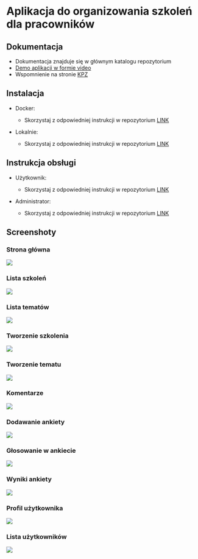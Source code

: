 # Aplikacja do organizowania szkoleń dla pracowników


## Dokumentacja

- Dokumentacja znajduje się w głównym katalogu repozytorium
- [Demo aplikacji w formie video](https://www.youtube.com/watch?v=87J3yUEBaRU)
- Wspomnienie na stronie [KPZ](https://kpz.pwr.edu.pl/projekty-zgloszone-na-konferencje-2021/#:~:text=Aplikacja%20do%20organizowania%20szkole%C5%84)

## Instalacja

- Docker:
  - Skorzystaj z odpowiedniej instrukcji w repozytorium [LINK](../main/FFT_installation_docker.pdf)

- Lokalnie:
  - Skorzystaj z odpowiedniej instrukcji w repozytorium [LINK](../main/FFT_installation_local.pdf)


## Instrukcja obsługi

- Użytkownik:
  - Skorzystaj z odpowiedniej instrukcji w repozytorium [LINK](../main/FFT_user_manual.pdf)

- Administrator:
  - Skorzystaj z odpowiedniej instrukcji w repozytorium [LINK](../main/FFT_admin_manual.pdf)


## Screenshoty

### Strona główna
<img src="../main/screenshots/strona_glowna.png">

### Lista szkoleń
<img src="../main/screenshots/lista_szkolen.png">

### Lista tematów
<img src="../main/screenshots/lista_tematow.png">

### Tworzenie szkolenia
<img src="../main/screenshots/tworzenie_szkolenia.png">

### Tworzenie tematu
<img src="../main/screenshots/zaproponuj_temat.png">

### Komentarze
<img src="../main/screenshots/komentarze.png">

### Dodawanie ankiety
<img src="../main/screenshots/tworzenie_ankiety.png">

### Głosowanie w ankiecie
<img src="../main/screenshots/glosowanie.png">

### Wyniki ankiety
<img src="../main/screenshots/ankiety.png">

### Profil użytkownika
<img src="../main/screenshots/profil_usera.png">

### Lista użytkowników
<img src="../main/screenshots/lista_userow.png">



